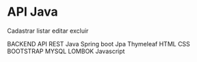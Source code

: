 # API Java
Cadastrar listar editar excluir


BACKEND API REST
Java
Spring boot
Jpa
Thymeleaf
HTML
CSS
BOOTSTRAP
MYSQL
LOMBOK
Javascript

